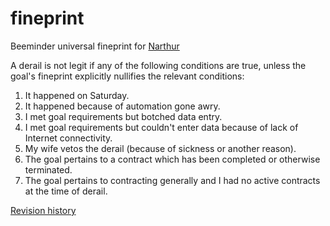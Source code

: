# fineprint
Beeminder universal fineprint for [Narthur](https://www.beeminder.com/narthur)

A derail is not legit if any of the following conditions are true, unless the goal's fineprint explicitly nullifies the relevant conditions:

1. It happened on Saturday.
2. It happened because of automation gone awry.
3. I met goal requirements but botched data entry.
4. I met goal requirements but couldn't enter data because of lack of Internet connectivity.
5. My wife vetos the derail (because of sickness or another reason).
6. The goal pertains to a contract which has been completed or otherwise terminated.
7. The goal pertains to contracting generally and I had no active contracts at the time of derail.

[Revision history](https://github.com/narthur/fineprint/commits/master)
